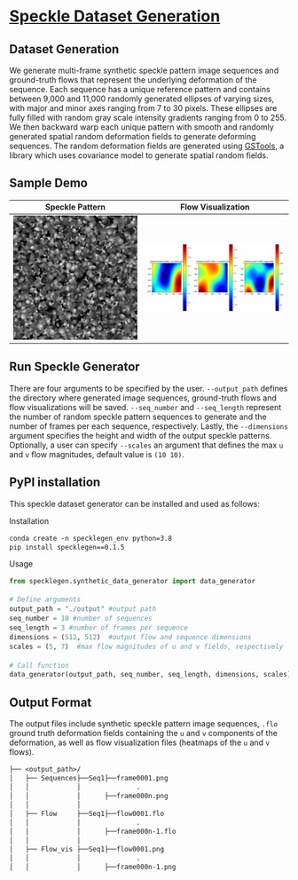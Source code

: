 ﻿# [Speckle Dataset Generation](https://github.com/Computational-Ocularscience/ElastoNet)<br/>

## Dataset Generation

We generate multi-frame synthetic speckle pattern image sequences and ground-truth flows that represent the underlying deformation of the sequence. Each sequence has a unique reference pattern and contains between 9,000 and 11,000 randomly generated ellipses of varying sizes, with major and minor axes ranging from 7 to 30 pixels. These ellipses are fully filled with random gray scale intensity gradients ranging from 0 to 255. 
We then backward warp each unique pattern with smooth and randomly generated spatial random deformation fields to generate deforming sequences. The random deformation fields are generated using [GSTools](https://gmd.copernicus.org/articles/15/3161/2022/), a library which uses
covariance model to generate spatial random fields. 

## Sample Demo

| Speckle Pattern | Flow Visualization |
|-----------------|-------------------|
| ![](https://github.com/Computational-Ocularscience/ElastoNet/blob/main/docs/sample_seq.gif?raw=true) | ![](https://github.com/Computational-Ocularscience/ElastoNet/blob/main/docs/flow001.png?raw=true) |


## Run Speckle Generator

There are four arguments to be specified by the user. `--output_path` defines the directory where generated image sequences, ground-truth flows and flow visualizations will be saved.  `--seq_number` and `--seq_length` represent the number of random speckle pattern sequences to generate and the number of frames per each sequence, respectively.
Lastly, the `--dimensions` argument specifies the height and width of the output speckle patterns. Optionally, a user can specify `--scales` an argument that defines the max `u` and `v` flow magnitudes, default value is `(10 10)`.


## PyPI installation
This speckle dataset generator can be installed and used as follows: 

Installation
```
conda create -n specklegen_env python=3.8
pip install specklegen==0.1.5
```
Usage

```python
from specklegen.synthetic_data_generator import data_generator

# Define arguments
output_path = "./output" #output path
seq_number = 10 #number of sequences 
seq_length = 3 #number of frames per sequence
dimensions = (512, 512)  #output flow and sequence dimensions 
scales = (5, 7)  #max flow magnitudes of u and v fields, respectively

# Call function
data_generator(output_path, seq_number, seq_length, dimensions, scales)
```

## Output Format
The output files include synthetic speckle pattern image sequences, `.flo` ground truth deformation fields containing the `u` and `v` components of the deformation, as well as flow visualization files (heatmaps of the `u` and `v` flows).
```
├── <output_path>/
│   ├── Sequences├──Seq1├──frame0001.png
│   │            │              .
│   │            │      ├──frame000n.png     
│   │            │ 
│   ├── Flow     ├──Seq1├──flow0001.flo
│   │            │              .
│   │            │      ├──frame000n-1.flo
│   │            │     
│   ├── Flow_vis ├──Seq1├──flow0001.png
│   │            │              .
│   │            │      ├──frame000n-1.png
```
